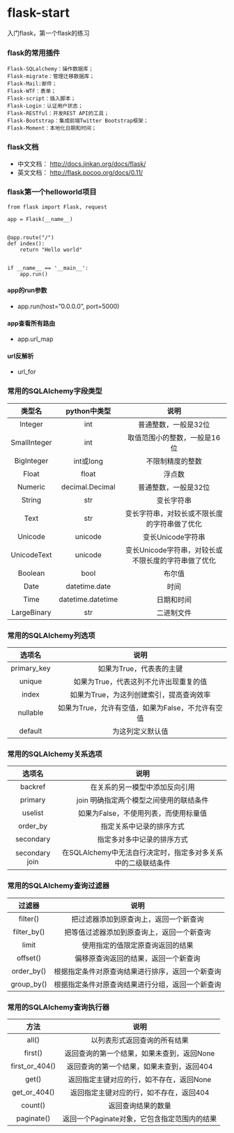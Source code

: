 # flask-start
入门flask，第一个flask的练习


### flask的常用插件

```
Flask-SQLalchemy：操作数据库；
Flask-migrate：管理迁移数据库；
Flask-Mail:邮件；
Flask-WTF：表单；
Flask-script：插入脚本；
Flask-Login：认证用户状态；
Flask-RESTful：开发REST API的工具；
Flask-Bootstrap：集成前端Twitter Bootstrap框架；
Flask-Moment：本地化日期和时间；
```

### flask文档
- 中文文档： http://docs.jinkan.org/docs/flask/
- 英文文档： http://flask.pocoo.org/docs/0.11/

### flask第一个helloworld项目
```
from flask import Flask, request

app = Flask(__name__)


@app.route("/")
def index():
    return "Hello world"


if __name__ == '__main__':
    app.run()
```

#### app的run参数
- app.run(host=”0.0.0.0”, port=5000)

#### app查看所有路由
- app.url_map

#### url反解析
- url_for


### 常用的SQLAlchemy字段类型

| 类型名 |python中类型 |  说明|
| :---: | :---: | :---: |
|Integer |int| 普通整数，一般是32位
|SmallInteger  |  int| 取值范围小的整数，一般是16位
|BigInteger  |int或long    |不限制精度的整数
|Float |  float |  浮点数
|Numeric |decimal.Decimal |普通整数，一般是32位
|String  |str| 变长字符串
|Text  |  str |变长字符串，对较长或不限长度的字符串做了优化
|Unicode |unicode |变长Unicode字符串
|UnicodeText |unicode |变长Unicode字符串，对较长或不限长度的字符串做了优化
|Boolean |bool  |  布尔值
|Date  |  datetime.date |  时间
|Time  |  datetime.datetime  | 日期和时间
|LargeBinary |str |二进制文件


### 常用的SQLAlchemy列选项

|选项名 |说明|
| :---: | :---: |
|primary_key| 如果为True，代表表的主键|
|unique  |如果为True，代表这列不允许出现重复的值|
|index  | 如果为True，为这列创建索引，提高查询效率|
|nullable   | 如果为True，允许有空值，如果为False，不允许有空值|
|default |为这列定义默认值|

### 常用的SQLAlchemy关系选项

|选项名 |说明|
| :---: | :---: |
|backref| 在关系的另一模型中添加反向引用|
|primary| join    明确指定两个模型之间使用的联结条件|
|uselist| 如果为False，不使用列表，而使用标量值|
|order_by |   指定关系中记录的排序方式|
|secondary |  指定多对多中记录的排序方式|
|secondary join | 在SQLAlchemy中无法自行决定时，指定多对多关系中的二级联结条件|


### 常用的SQLAlchemy查询过滤器

|过滤器 |说明|
| :---: | :---: |
|filter()   | 把过滤器添加到原查询上，返回一个新查询|
|filter_by() |把等值过滤器添加到原查询上，返回一个新查询|
|limit  | 使用指定的值限定原查询返回的结果|
|offset()  |  偏移原查询返回的结果，返回一个新查询|
|order_by() | 根据指定条件对原查询结果进行排序，返回一个新查询|
|group_by() | 根据指定条件对原查询结果进行分组，返回一个新查询|


### 常用的SQLAlchemy查询执行器

|方法  |说明|
| :---: | :---: |
|all() |  以列表形式返回查询的所有结果|
|first() |返回查询的第一个结果，如果未查到，返回None|
|first_or_404() | 返回查询的第一个结果，如果未查到，返回404|
|get() |  返回指定主键对应的行，如不存在，返回None|
|get_or_404()  |  返回指定主键对应的行，如不存在，返回404|
|count() |返回查询结果的数量|
|paginate() | 返回一个Paginate对象，它包含指定范围内的结果|

